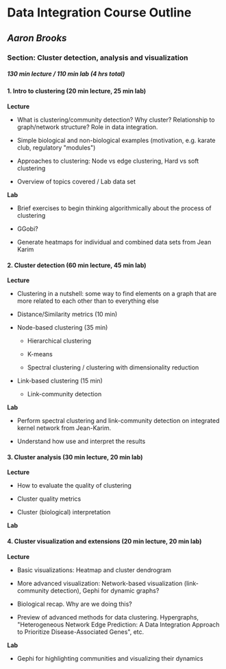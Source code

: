 # Data Integration Course Outline

## *Aaron Brooks*

### Section: Cluster detection, analysis and visualization

##### 130 min lecture / 110 min lab (4 hrs total)

#### 1. Intro to clustering (20 min lecture, 25 min lab)

**Lecture**

  * What is clustering/community detection? Why cluster? Relationship to graph/network structure? Role in data integration.

  * Simple biological and non-biological examples (motivation, e.g. karate club, regulatory "modules")

  * Approaches to clustering: Node vs edge clustering, Hard vs soft clustering

  * Overview of topics covered / Lab data set

**Lab**

  * Brief exercises to begin thinking algorithmically about the process of clustering

  * GGobi?

  * Generate heatmaps for individual and combined data sets from Jean Karim

#### 2. Cluster detection (60 min lecture, 45 min lab)

**Lecture**

  * Clustering in a nutshell: some way to find elements on a graph that are more related to each other than to everything else

  * Distance/Similarity metrics (10 min)

  * Node-based clustering (35 min)

    - Hierarchical clustering

    - K-means

    - Spectral clustering / clustering with dimensionality reduction

  * Link-based clustering (15 min)

    - Link-community detection

**Lab**

  * Perform spectral clustering and link-community detection on integrated kernel network from Jean-Karim.

  * Understand how use and interpret the results

#### 3. Cluster analysis (30 min lecture, 20 min lab)

**Lecture**

  * How to evaluate the quality of clustering

  * Cluster quality metrics

  * Cluster (biological) interpretation

**Lab**

#### 4. Cluster visualization and extensions (20 min lecture, 20 min lab)

**Lecture**

  * Basic visualizations: Heatmap and cluster dendrogram

  * More advanced visualization: Network-based visualization (link-community detection), Gephi for dynamic graphs?

  * Biological recap. Why are we doing this?

  * Preview of advanced methods for data clustering. Hypergraphs, "Heterogeneous Network Edge Prediction: A Data Integration Approach to Prioritize Disease-Associated Genes", etc.

**Lab**

  * Gephi for highlighting communities and visualizing their dynamics
